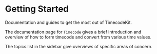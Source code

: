 # Getting Started

Documentation and guides to get the most out of TimecodeKit.

The documentation page for ``Timecode`` gives a brief introduction and overview of how to form timecode and convert from various time values.

The topics list in the sidebar give overviews of specific areas of concern.
